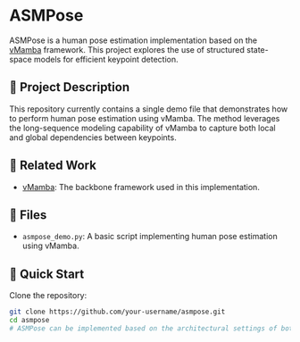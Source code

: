 # ASMPose

ASMPose is a human pose estimation implementation based on the [vMamba](https://github.com/MzeroMiko/VMamba) framework. This project explores the use of structured state-space models for efficient keypoint detection.

## 📄 Project Description

This repository currently contains a single demo file that demonstrates how to perform human pose estimation using vMamba. The method leverages the long-sequence modeling capability of vMamba to capture both local and global dependencies between keypoints.

## 🔗 Related Work

- [vMamba](https://github.com/MzeroMiko/VMamba): The backbone framework used in this implementation.

## 📁 Files

- `asmpose_demo.py`: A basic script implementing human pose estimation using vMamba.

## 🚀 Quick Start

   Clone the repository:
   ```bash
   git clone https://github.com/your-username/asmpose.git
   cd asmpose
# ASMPose can be implemented based on the architectural settings of both **vMamba(https://github.com/MzeroMiko/VMamba)** and **TransPose(https://github.com/yangsenius/TransPose)**, combining the advantages of state-space modeling and spatial feature aggregation for accurate pose estimation.
